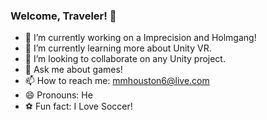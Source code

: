### Welcome, Traveler! 👋

- 🔭 I’m currently working on a Imprecision and Holmgang!
- 🌱 I’m currently learning more about Unity VR.
- 👯 I’m looking to collaborate on any Unity project.
- 💬 Ask me about games!
- 📫 How to reach me: mmhouston6@live.com
- 😄 Pronouns: He
- :soccer: Fun fact: I Love Soccer!
